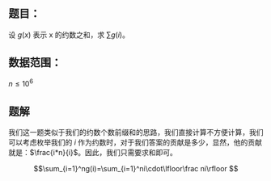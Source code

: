 ## 题目：
设 $g(x)$ 表示 x 的约数之和，求 $\sum g(i)$。

## 数据范围：
$n\leq10^{6}$

## 题解
我们这一题类似于我们的约数个数前缀和的思路，我们直接计算不方便计算，我们可以考虑枚举我们的 $i$ 作为约数时，对于我们答案的贡献是多少，显然，他的贡献就是：$\frac{i*n}{i}$。因此，我们只需要求和即可。

$$\sum_{i=1}^ng(i)=\sum_{i=1}^ni\cdot\lfloor\frac ni\rfloor $$

